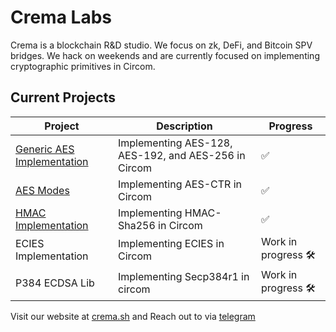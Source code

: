 # Crema Labs

Crema is a blockchain R&D studio. We focus on zk, DeFi, and Bitcoin SPV bridges. We hack on weekends and are currently focused on implementing cryptographic primitives in Circom.

## Current Projects

| Project                      | Description                                         | Progress           |
|------------------------------|-----------------------------------------------------|--------------------|
| [Generic AES Implementation](https://github.com/crema-labs/aes-circom)   | Implementing AES-128, AES-192, and AES-256 in Circom|  ✅                |
| [AES Modes](https://github.com/crema-labs/aes-circom/blob/main/circuits/ctr.circom)   | Implementing AES-CTR in Circom|  ✅                |
| [HMAC Implementation](https://github.com/crema-labs/hmac-circom)   | Implementing HMAC-Sha256 in Circom|  ✅                 |
| ECIES Implementation         | Implementing ECIES in Circom                        | Work in progress 🛠️|
| P384 ECDSA Lib         | Implementing Secp384r1 in circom                         | Work in progress 🛠️|

Visit our website at [crema.sh](https://crema.sh) and Reach out to via [telegram](https://t.me/cremalabs)
